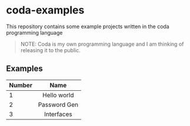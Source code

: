 # coda-examples
This repository contains some example projects written in the coda programming language
> NOTE: Coda is my own programming language and I am thinking of releasing it to the public.

## Examples

| Number        | Name          |
| ------------- |:-------------:|
| 1             | Hello world   |
| 2             | Password Gen  |
| 3             | Interfaces    |